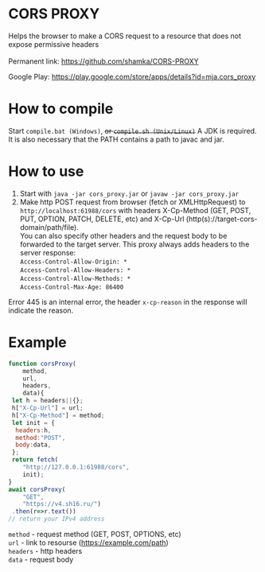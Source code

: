 # CORS PROXY
Helps the browser to make a CORS request to a resource that does not expose permissive headers<br>
<br>
Permanent link: https://github.com/shamka/CORS-PROXY

Google Play: https://play.google.com/store/apps/details?id=mja.cors_proxy

# How to compile
Start `compile.bat (Windows)`,  ~~or `compile.sh (Unix/Linux)`~~
A JDK is required. It is also necessary that the PATH contains a path to javac and jar.

# How to use
1. Start with `java -jar cors_proxy.jar` or `javaw -jar cors_proxy.jar`
2. Make http POST request from browser (fetch or XMLHttpRequest) to `http://localhost:61988/cors` with headers X-Cp-Method (GET, POST, PUT, OPTION, PATCH, DELETE, etc) and X-Cp-Url (http(s)://target-cors-domain/path/file).<br>
You can also specify other headers and the request body to be forwarded to the target server. This proxy always adds headers to the server response:<br>
`Access-Control-Allow-Origin: *`<br>
`Access-Control-Allow-Headers: *`<br>
`Access-Control-Allow-Methods: *`<br>
`Access-Control-Max-Age: 86400`<br>

Error 445 is an internal error, the header `x-cp-reason` in the response will indicate the reason.

# Example
```javascript
function corsProxy(
    method,
    url,
    headers,
    data){
 let h = headers||{};
 h["X-Cp-Url"] = url;
 h["X-Cp-Method"] = method;
 let init = {
  headers:h,
  method:"POST",
  body:data,
 };
 return fetch(
    "http://127.0.0.1:61988/cors",
    init);
}
await corsProxy(
    "GET",
    "https://v4.sh16.ru/")
 .then(r=>r.text())
// return your IPv4 address
```
`method` - request method (GET, POST, OPTIONS, etc)<br>
`url` - link to resourse (https://example.com/path)<br>
`headers` - http headers<br>
`data` - request body
